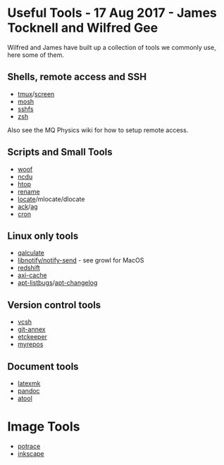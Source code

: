 # Useful Tools - 17 Aug 2017 - James Tocknell and Wilfred Gee

Wilfred and James have built up a collection of tools we commonly use, here some of them.

## Shells, remote access and SSH
* [tmux](https://github.com/tmux/tmux)/[screen](https://www.gnu.org/software/screen/)
* [mosh](https://mosh.org/)
* [sshfs](https://github.com/libfuse/sshfs)
* [zsh](http://www.zsh.org/)

Also see the MQ Physics wiki for how to setup remote access.

## Scripts and Small Tools
* [woof](http://www.home.unix-ag.org/simon/woof.html)
* [ncdu](https://dev.yorhel.nl/ncdu)
* [htop](http://hisham.hm/htop/)
* [rename](https://metacpan.org/release/File-Rename)
* [locate](https://savannah.gnu.org/projects/findutils/)/mlocate/dlocate
* [ack](https://beyondgrep.com/)/[ag](https://geoff.greer.fm/ag/)
* [cron](https://crontab.guru/)

## Linux only tools
* [qalculate](https://qalculate.github.io/)
* [libnotify/notify-send](https://wiki.archlinux.org/index.php/Desktop_notifications) - see growl for MacOS
* [redshift](http://jonls.dk/redshift/)
* [axi-cache](https://packages.debian.org/sid/apt-xapian-index)
* [apt-listbugs](https://alioth.debian.org/projects/apt-listbugs/)/[apt-changelog](https://packages.debian.org/sid/apt-listchanges)

## Version control tools
* [vcsh](https://github.com/RichiH/vcsh/blob/master/README.md)
* [git-annex](https://git-annex.branchable.com/)
* [etckeeper](https://etckeeper.branchable.com/)
* [myrepos](https://myrepos.branchable.com/)

## Document tools
* [latexmk](https://www.ctan.org/pkg/latexmk/?lang=en)
* [pandoc](http://pandoc.org/)
* [atool](http://www.nongnu.org/atool/)

# Image Tools
* [potrace](http://potrace.sourceforge.net/)
* [inkscape](https://inkscape.org/en/)

